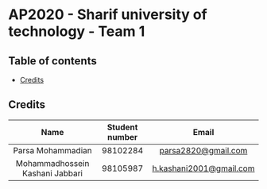 # AP2020 - Sharif university of technology - Team 1

## Table of contents
* [Credits](#Credits)

## Credits
| Name | Student number | Email |
| :-: | :-: | :-: |
|Parsa Mohammadian|98102284|parsa2820@gmail.com|
|Mohammadhossein Kashani Jabbari|98105987|h.kashani2001@gmail.com|

